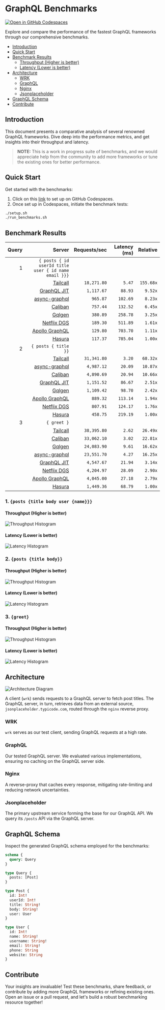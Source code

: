# GraphQL Benchmarks <!-- omit from toc -->

[![Open in GitHub Codespaces](https://github.com/codespaces/badge.svg)](https://codespaces.new/tailcallhq/graphql-benchmarks)

Explore and compare the performance of the fastest GraphQL frameworks through our comprehensive benchmarks.

- [Introduction](#introduction)
- [Quick Start](#quick-start)
- [Benchmark Results](#benchmark-results)
  - [Throughput (Higher is better)](#throughput-higher-is-better)
  - [Latency (Lower is better)](#latency-lower-is-better)
- [Architecture](#architecture)
  - [WRK](#wrk)
  - [GraphQL](#graphql)
  - [Nginx](#nginx)
  - [Jsonplaceholder](#jsonplaceholder)
- [GraphQL Schema](#graphql-schema)
- [Contribute](#contribute)

[Tailcall]: https://github.com/tailcallhq/tailcall
[Gqlgen]: https://github.com/99designs/gqlgen
[Apollo GraphQL]: https://github.com/apollographql/apollo-server
[Netflix DGS]: https://github.com/netflix/dgs-framework
[Caliban]: https://github.com/ghostdogpr/caliban
[async-graphql]: https://github.com/async-graphql/async-graphql
[Hasura]: https://github.com/hasura/graphql-engine
[GraphQL JIT]: https://github.com/zalando-incubator/graphql-jit

## Introduction

This document presents a comparative analysis of several renowned GraphQL frameworks. Dive deep into the performance metrics, and get insights into their throughput and latency.

> **NOTE:** This is a work in progress suite of benchmarks, and we would appreciate help from the community to add more frameworks or tune the existing ones for better performance.

## Quick Start

Get started with the benchmarks:

1. Click on this [link](https://codespaces.new/tailcallhq/graphql-benchmarks) to set up on GitHub Codespaces.
2. Once set up in Codespaces, initiate the benchmark tests:

```bash
./setup.sh
./run_benchmarks.sh
```

## Benchmark Results

<!-- PERFORMANCE_RESULTS_START -->

| Query | Server | Requests/sec | Latency (ms) | Relative |
|-------:|--------:|--------------:|--------------:|---------:|
| 1 | `{ posts { id userId title user { id name email }}}` |
|| [Tailcall] | `18,271.80` | `5.47` | `155.68x` |
|| [GraphQL JIT] | `1,117.67` | `88.93` | `9.52x` |
|| [async-graphql] | `965.87` | `102.69` | `8.23x` |
|| [Caliban] | `757.44` | `132.52` | `6.45x` |
|| [Gqlgen] | `380.89` | `258.78` | `3.25x` |
|| [Netflix DGS] | `189.30` | `511.89` | `1.61x` |
|| [Apollo GraphQL] | `129.80` | `703.70` | `1.11x` |
|| [Hasura] | `117.37` | `785.04` | `1.00x` |
| 2 | `{ posts { title }}` |
|| [Tailcall] | `31,341.80` | `3.20` | `68.32x` |
|| [async-graphql] | `4,987.12` | `20.09` | `10.87x` |
|| [Caliban] | `4,890.69` | `20.94` | `10.66x` |
|| [GraphQL JIT] | `1,151.52` | `86.67` | `2.51x` |
|| [Gqlgen] | `1,109.42` | `98.70` | `2.42x` |
|| [Apollo GraphQL] | `889.32` | `113.14` | `1.94x` |
|| [Netflix DGS] | `807.91` | `124.17` | `1.76x` |
|| [Hasura] | `458.75` | `219.19` | `1.00x` |
| 3 | `{ greet }` |
|| [Tailcall] | `38,395.80` | `2.62` | `26.49x` |
|| [Caliban] | `33,062.10` | `3.02` | `22.81x` |
|| [Gqlgen] | `24,083.90` | `9.61` | `16.62x` |
|| [async-graphql] | `23,551.70` | `4.27` | `16.25x` |
|| [GraphQL JIT] | `4,547.67` | `21.94` | `3.14x` |
|| [Netflix DGS] | `4,204.97` | `28.09` | `2.90x` |
|| [Apollo GraphQL] | `4,045.00` | `27.18` | `2.79x` |
|| [Hasura] | `1,449.36` | `68.79` | `1.00x` |

<!-- PERFORMANCE_RESULTS_END -->



### 1. `{posts {title body user {name}}}`
#### Throughput (Higher is better)

![Throughput Histogram](assets/req_sec_histogram1.png)

#### Latency (Lower is better)

![Latency Histogram](assets/latency_histogram1.png)

### 2. `{posts {title body}}`
#### Throughput (Higher is better)

![Throughput Histogram](assets/req_sec_histogram2.png)

#### Latency (Lower is better)

![Latency Histogram](assets/latency_histogram2.png)

### 3. `{greet}`
#### Throughput (Higher is better)

![Throughput Histogram](assets/req_sec_histogram3.png)

#### Latency (Lower is better)

![Latency Histogram](assets/latency_histogram3.png)

## Architecture

![Architecture Diagram](assets/architecture.png)

A client (`wrk`) sends requests to a GraphQL server to fetch post titles. The GraphQL server, in turn, retrieves data from an external source, `jsonplaceholder.typicode.com`, routed through the `nginx` reverse proxy.

### WRK

`wrk` serves as our test client, sending GraphQL requests at a high rate.

### GraphQL

Our tested GraphQL server. We evaluated various implementations, ensuring no caching on the GraphQL server side.

### Nginx

A reverse-proxy that caches every response, mitigating rate-limiting and reducing network uncertainties.

### Jsonplaceholder

The primary upstream service forming the base for our GraphQL API. We query its `/posts` API via the GraphQL server.

## GraphQL Schema

Inspect the generated GraphQL schema employed for the benchmarks:

```graphql
schema {
  query: Query
}

type Query {
  posts: [Post]
}

type Post {
  id: Int!
  userId: Int!
  title: String!
  body: String!
  user: User
}

type User {
  id: Int!
  name: String!
  username: String!
  email: String!
  phone: String
  website: String
}
```

## Contribute

Your insights are invaluable! Test these benchmarks, share feedback, or contribute by adding more GraphQL frameworks or refining existing ones. Open an issue or a pull request, and let's build a robust benchmarking resource together!
